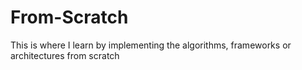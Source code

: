 # From-Scratch
This is where I learn by implementing the algorithms, frameworks or architectures from scratch 
